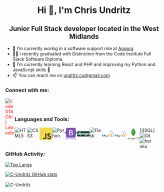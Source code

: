 <div align="center">

# Hi 👋, I'm Chris Undritz
## Junior Full Stack developer located in the West Midlands

</div>

- 🔭 I’m currently workig in a software support role at [Aggora](https://aggora.co.uk/)
- :man_student: I recently graduated with Distinction from the Code Institute Full Stack Software Diploma.
- 🌱 I’m currently learning React and PHP and improving my Python and JavaScript skills :fist_left:
- 📫 You can reach me on undritz.cu@gmail.com


### Connect with me:
[<img align="left" style="color:red;" alt="codeSTACKr | LinkedIn" width="30px" src="https://cdn-icons-png.flaticon.com/512/174/174857.png" />][linkedin]
<br />
<br />
### Languages and Tools:
[<img align="left" alt="HTML5" width="40px" src="https://cdn-icons-png.flaticon.com/512/1051/1051277.png" />][HTML5]
[<img align="left" alt="CSS3" width="40px" src="https://cdn-icons-png.flaticon.com/512/732/732190.png" />][CSS3]
[<img align="left" alt="JavaScript" width="40px" src="https://raw.githubusercontent.com/github/explore/80688e429a7d4ef2fca1e82350fe8e3517d3494d/topics/javascript/javascript.png" />][JavaScript]
[<img align="left" alt="Python" width="40px" src="https://cdn-icons-png.flaticon.com/512/5968/5968350.png" />][Python]
[<img align="left" alt="bootstrap" width="40px" src="https://raw.githubusercontent.com/devicons/devicon/master/icons/bootstrap/bootstrap-plain-wordmark.svg" />][bootstrap]
[<img align="left" alt="django" width="40px" src="https://raw.githubusercontent.com/devicons/devicon/master/icons/django/django-original.svg" />][Django]
[<img align="left" alt="Flask" width="40px" src="[https://camo.githubusercontent.com/cb2324a4c0e1910089f481d56e1f887d6e96114101987dfbb6ef6f9df1e0bf08/68747470733a2f2f7777772e766563746f726c6f676f2e7a6f6e652f6c6f676f732f706f636f6f5f666c61736b2f706f636f6f5f666c61736b2d69636f6e2e737667](https://www.pngitem.com/pimgs/m/159-1595977_flask-python-logo-hd-png-download.png)" /> ][Flask]
[<img align="left" alt="SQL" width="40px" src="https://raw.githubusercontent.com/devicons/devicon/master/icons/mysql/mysql-original-wordmark.svg" />][SQL]
[<img align="left" alt="MySQL" width="40px" src="https://raw.githubusercontent.com/devicons/devicon/master/icons/mysql/mysql-original-wordmark.svg" />][MySQL]
[<img align="left" alt="MongoDB" width="40px" src="https://raw.githubusercontent.com/devicons/devicon/master/icons/mongodb/mongodb-original-wordmark.svg" />][MongoDB]
[<img align="left" alt="Git" width="40px" src="https://camo.githubusercontent.com/fbfcb9e3dc648adc93bef37c718db16c52f617ad055a26de6dc3c21865c3321d/68747470733a2f2f7777772e766563746f726c6f676f2e7a6f6e652f6c6f676f732f6769742d73636d2f6769742d73636d2d69636f6e2e737667" />][git]
[<img align="left" alt="heroku" width="40px" src="https://camo.githubusercontent.com/df12cb598044a3f38efc1f45e3580558c324cf8789b79487125044eeebcc4dee/68747470733a2f2f7777772e766563746f726c6f676f2e7a6f6e652f6c6f676f732f6865726f6b752f6865726f6b752d69636f6e2e737667" />][heroku]
<br />
<br />
<br />
### GitHub Activity:
[![Top Langs](https://github-readme-stats.vercel.app/api/top-langs/?username=C-Undritz&layout=compact&hide=Dockerfile,Shell)](https://github.com/C-Undritz/github-readme-stats)

[![C-Undritz GitHub stats](https://github-readme-stats.vercel.app/api?username=C-Undritz)](https://github.com/C-Undritz/github-readme-stats)

<p><img align="center" src="https://github-readme-streak-stats.herokuapp.com/?user=C-Undritz" alt="C-Undritz" /></p>
<!-- 
GitHub stats created using: https://github.com/anuraghazra/github-readme-stats  
https://dev.to/charalambosioannou/create-a-dynamic-github-profile-readme-il5
-->

[linkedin]: https://www.linkedin.com/in/christopher-undritz/
[HTML5]: https://html.spec.whatwg.org/multipage/
[CSS3]: https://www.w3.org/Style/CSS/current-work.en.html
[JavaScript]: https://www.javascript.com/
[Python]: https://www.python.org/
[bootstrap]: https://getbootstrap.com/
[Django]: https://www.djangoproject.com/
[Flask]: https://pypi.org/project/Flask/
[MySQL]: https://www.mysql.com/
[MongoDB]: https://www.mongodb.com/
[git]: https://git-scm.com/
[heroku]: https://www.heroku.com/
